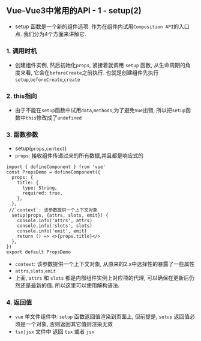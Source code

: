 ## Vue-Vue3中常用的API - 1 - setup(2)
- setup 函数是一个新的组件选项. 作为在组件内试用`Composition API`的入口点. 我们分为4个方面来讲解它.

### 1. 调用时机
- 创建组件实例, 然后初始化`props`, 紧接着就调用 `setup` 函数, 从生命周期的角度来看, 它会在`beforeCreate`之前执行. 也就是创建组件先执行`setup`,`beforeCreate`,`create`

### 2. this指向
- 由于不能在`setup`函数中试用`data`,`methods`,为了避免`Vue`出错, 所以把`setup`函数中`this`修改成了`undefined`

### 3. 函数参数
- setup(`props`,`context`)
- `props`: 接收组件传递过来的所有数据,并且都是响应式的
```tsx
import { defineComponent } from 'vue'
const PropsDemo = defineComponent({
  props: {
    title: {
      type: String,
      required: true,
    },
  },
 //`context`: 该参数提供一个上下文对象
  setup(props, {attrs, slots, emit}) {
    console.info('attrs', attrs)
    console.info('slots', slots)
    console.info('emit', emit)
    return () => <>{props.title}</>
  },
})
export default PropsDemo
```

- `context`: 该参数提供一个上下文对象, 从原来的2.x中选择性的暴露了一些属性
- `attrs`,`slots`,`emit`
- 上面, `attrs` 和 `slots` 都是内部组件实例上对应项的代理, 可以确保在更新后仍然还是最新的值. 所以这里可以使用解构语法. 


### 4. 返回值
- `vue` 单文件组件中: `setup` 函数返回值渲染到页面上, 但前提是, `setup` 返回值必须是一个对象, 否则返回其它值则渲染无效
- `tsx|jsx` 文件中 返回 `tsx` 或者 `jsx`
